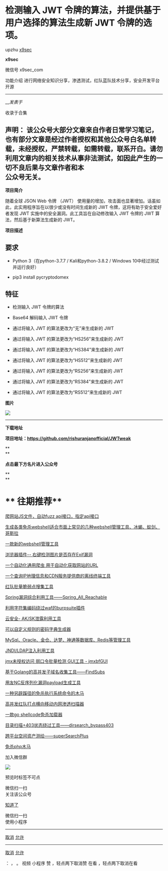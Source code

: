 #  检测输入 JWT 令牌的算法，并提供基于用户选择的算法生成新 JWT 令牌的选项。

upzhu  [ x9sec ](javascript:void\(0\);)

**x9sec** ![]()

微信号 x9sec_com

功能介绍 进行网络安全知识分享，渗透测试，红队蓝队技术分享，安全开发平台开源

____

___发表于_

收录于合集

  
**声明：**
该公众号大部分文章来自作者日常学习笔记，也有部分文章是经过作者授权和其他公众号白名单转载，未经授权，严禁转载，如需转载，联系开白。请勿利用文章内的相关技术从事非法测试，如因此产生的一切不良后果与文章作者和本  
公众号无关。  
---  
  
  

  

 **项目简介**

  

随着全球 JSON Web 令牌 （JWT） 使用量的增加，攻击面也显著增加。话虽如此，此实用程序旨在以很少或没有时间生成新的 JWT
令牌，这将有助于安全爱好者发现 JWT 实施中的安全漏洞。此工具旨在自动修改输入 JWT 令牌的 JWT 算法，然后基于新算法生成新的 JWT。  

  

 **项目描述**

##  

##  **要求**

  * Python 3（在python-3.7.7 / Kali和python-3.8.2 / Windows 10中经过测试并运行良好）

  * pip3 install pycryptodomex

##

##  **特征**

  * 检测输入 JWT 令牌的算法

  * Base64 解码输入 JWT 令牌

  * 通过将输入 JWT 的算法更改为“无”来生成新的 JWT

  * 通过将输入 JWT 的算法更改为“HS256”来生成新的 JWT

  * 通过将输入 JWT 的算法更改为“HS384”来生成新的 JWT

  * 通过将输入 JWT 的算法更改为“HS512”来生成新的 JWT

  * 通过将输入 JWT 的算法更改为“RS256”来生成新的 JWT

  * 通过将输入 JWT 的算法更改为“RS384”来生成新的 JWT

  * 通过将输入 JWT 的算法更改为“RS512”来生成新的 JWT

  

 **图片**  

![](https://raw.githubusercontent.com/tuchuang9/tc1/refs/heads/main/public/20230622112436.png)

  

  

 ****

 **下载地址**

 **项目地址：https://github.com/rishuranjanofficial/JWTweak**

 **  
**

 **点击最下方名片进入公众号**  

 **  
**

# **  往期推荐**  

[爬网站JS文件，自动fuzz
api接口，指定api接口](http://mp.weixin.qq.com/s?__biz=MzU3MDU5ODg1Ng==&mid=2247485069&idx=1&sn=e94bad6d0f927441b7cb5c533d2e369d&chksm=fcedb22acb9a3b3cfb57e9d40f8898c51fa4c9fa3562bd112b5d489f9cba5cf81637d1558b53&scene=21#wechat_redirect)  

[生成各类免杀webshell适合市面上常见的几种webshell管理工具、冰蝎、蚁剑、哥斯拉](http://mp.weixin.qq.com/s?__biz=MzU3MDU5ODg1Ng==&mid=2247485058&idx=1&sn=ac47be9a9d0c6aba0ec991e5213a903e&chksm=fcedb225cb9a3b3312a895ec7da3819216fde632546b644f943a6b31c3b6efa6db3624f6edf7&scene=21#wechat_redirect)  

[一款新的webshell管理工具](http://mp.weixin.qq.com/s?__biz=MzU3MDU5ODg1Ng==&mid=2247485049&idx=1&sn=e02753cc60ea620882710bf9cf7b23b0&chksm=fcedb2decb9a3bc82b6dc1d9da9bc9c112ceedf608732c8d3338b04c4ffa5b44ebe28355272c&scene=21#wechat_redirect)  

[浏览器插件--
右键检测图片是否存在Exif漏洞](http://mp.weixin.qq.com/s?__biz=MzU3MDU5ODg1Ng==&mid=2247485033&idx=1&sn=184c7486a3fb0f06b27885e881146561&chksm=fcedb2cecb9a3bd82564162a5a013261acad3b244ba67af527b211175701b5ebc617f731fafe&scene=21#wechat_redirect)  

[一个自动化通用爬虫
用于自动化获取网站的URL](http://mp.weixin.qq.com/s?__biz=MzU3MDU5ODg1Ng==&mid=2247485003&idx=1&sn=914d8bcd37af1e43ea293b20a6b7976e&chksm=fcedb2eccb9a3bfa7174dfba94b4b85570ab818f875acbcef26163c173ae7c67c4c153f6d191&scene=21#wechat_redirect)  

[一个查询IP地理信息和CDN服务提供商的离线终端工具](http://mp.weixin.qq.com/s?__biz=MzU3MDU5ODg1Ng==&mid=2247484994&idx=1&sn=55a0986b58d7bff15e8f55fd4b495204&chksm=fcedb2e5cb9a3bf3bc6d55f4e292fa43b4cb563012593b0f7832c040e0616f2aac53975dc31b&scene=21#wechat_redirect)  

[红队批量脆弱点搜集工具](http://mp.weixin.qq.com/s?__biz=MzU3MDU5ODg1Ng==&mid=2247484965&idx=1&sn=70e48cdcb7683b227bc3f8d8efd05a6a&chksm=fcedb282cb9a3b942c93edec939bf9943a66d7345c40916e3c17a369ace2d0a9eed83ccf5ae8&scene=21#wechat_redirect)  

[Spring漏洞综合利用工具——Spring_All_Reachable](http://mp.weixin.qq.com/s?__biz=MzU3MDU5ODg1Ng==&mid=2247484989&idx=1&sn=bfa97e5279e921e26631b9f93a75eefe&chksm=fcedb29acb9a3b8c178d47f04eaee53aabeb8e27b2c06e12d7f8a0916ea288b2a7ad94f4da3e&scene=21#wechat_redirect)  

[利用字符集编码绕过waf的burpsuite插件](http://mp.weixin.qq.com/s?__biz=MzU3MDU5ODg1Ng==&mid=2247484894&idx=1&sn=33cec3b0baa230be290d7c62935d0dd5&chksm=fcedb179cb9a386f103c044a2fcb481e31efc4358c808b38c7d4cd961ec99cbd72ac80175b8a&scene=21#wechat_redirect)  

[云安全-
AK/SK泄露利用工具](http://mp.weixin.qq.com/s?__biz=MzU3MDU5ODg1Ng==&mid=2247484850&idx=1&sn=785ebf6284c536262a08a6713cbcac8a&chksm=fcedb115cb9a38030cfe0024ecd722b3269d6eeddcd0845433f73ab68660ed776019b7a1f649&scene=21#wechat_redirect)  

[可以自定义规则的密码字典生成器](http://mp.weixin.qq.com/s?__biz=MzU3MDU5ODg1Ng==&mid=2247484816&idx=1&sn=80a19335226b0e242a36a85486c541fc&chksm=fcedb137cb9a382100c0fbb51875de2a1183f46acccced953d4ee927c3f627d8d8e4a3f660d4&scene=21#wechat_redirect)  

[MySql、Oracle、金仓、达梦、神通等数据库、Redis等管理工具](http://mp.weixin.qq.com/s?__biz=MzU3MDU5ODg1Ng==&mid=2247484787&idx=1&sn=766263e71666745fca6a1fe71b016170&chksm=fcedb1d4cb9a38c2cccc8c58afb34b31677974540d45ad9db5f032c0eba6c7ff26527c0dbd2c&scene=21#wechat_redirect)  

[JNDI/LDAP注入利用工具](http://mp.weixin.qq.com/s?__biz=MzU3MDU5ODg1Ng==&mid=2247484743&idx=1&sn=42224dd27e62cb0d7a5cbdebf4dbbf19&chksm=fcedb1e0cb9a38f6b091c5a753c80b411bb92197ea02439a0493886ad55b7203fed057ec7718&scene=21#wechat_redirect)  

[jmx未授权访问 弱口令批量检测 GUI工具 -
jmxbfGUI](http://mp.weixin.qq.com/s?__biz=MzU3MDU5ODg1Ng==&mid=2247484738&idx=1&sn=3d7cf4b2ec5bc5a92de3db9c57fe036e&chksm=fcedb1e5cb9a38f3e8d8fce41bfd4ac22d001c075bfe2f1425f1a90643ede8b93bce377fa787&scene=21#wechat_redirect)  

[基于Golang的高并发子域名收集工具——FindSubs](http://mp.weixin.qq.com/s?__biz=MzU3MDU5ODg1Ng==&mid=2247484731&idx=1&sn=cedd1f26bfe4227ae8932c77163d6938&chksm=fcedb19ccb9a388a5a3a5cb2ce9dcbfe0cc19e48846c590014d2894707f4f10fbd37579575bb&scene=21#wechat_redirect)  

[用友NC反序列化漏洞payload生成工具](http://mp.weixin.qq.com/s?__biz=MzU3MDU5ODg1Ng==&mid=2247484724&idx=1&sn=d78ecac847f9245ac0275968fec10fa7&chksm=fcedb193cb9a38851d51cc14f0a07a659bfed23a1faab5a326260241eed995fe7c0378c13c05&scene=21#wechat_redirect)  

[一种另辟蹊径的免杀执行系统命令的木马](http://mp.weixin.qq.com/s?__biz=MzU3MDU5ODg1Ng==&mid=2247484697&idx=1&sn=5daa5b99580bffd7e3db48bebd8e4fa2&chksm=fcedb1becb9a38a841f3fe2f6c6cdbfed5728b9171abcb1eee7645d6659d59e3a5148e7a6b7d&scene=21#wechat_redirect)  

[高并发红队打点横向移动内网渗透扫描器](http://mp.weixin.qq.com/s?__biz=MzU3MDU5ODg1Ng==&mid=2247484625&idx=1&sn=24e58636f61c0f4542ea0aac467f774f&chksm=fcedb076cb9a396043968b283c67962c72b195f11646afd66db8d4b799701d066528838b3c14&scene=21#wechat_redirect)  

[一款go
shellcode免杀加载器](http://mp.weixin.qq.com/s?__biz=MzU3MDU5ODg1Ng==&mid=2247484617&idx=1&sn=1b67b44ccc3f1e8056ce9ac15d4d90e4&chksm=fcedb06ecb9a3978f20b354be309e0f4ebbbc6d34ed283e937e872ec6a92564e13110b483b61&scene=21#wechat_redirect)  

[目录扫描+403状态绕过工具——dirsearch_bypass403](http://mp.weixin.qq.com/s?__biz=MzU3MDU5ODg1Ng==&mid=2247484589&idx=1&sn=76a011ac81b8751e29374283b7dc2f94&chksm=fcedb00acb9a391c83816dfb653ea260e15bf80341585917d1bd892081e618f4ab430d404390&scene=21#wechat_redirect)  

[跨平台空间资产测绘——superSearchPlus](http://mp.weixin.qq.com/s?__biz=MzU3MDU5ODg1Ng==&mid=2247484580&idx=1&sn=3beacb4e755b075c6eaf1cf805887719&chksm=fcedb003cb9a3915567143f81f553865ed6a872972b921c62093d5faa9de98d631f534ac426f&scene=21#wechat_redirect)  

[免杀php木马](http://mp.weixin.qq.com/s?__biz=MzU3MDU5ODg1Ng==&mid=2247484572&idx=1&sn=fcaefb5ae7793ad3576913b769a536a6&chksm=fcedb03bcb9a392dd11898b6f918b4a0daf23c414bff586ead9a7fc0d850f5e045aa025632f4&scene=21#wechat_redirect)  

  

  

加入微信群  

![](https://raw.githubusercontent.com/tuchuang9/tc1/refs/heads/main/public/20230622112438.png)

  

  

预览时标签不可点

微信扫一扫  
关注该公众号

[知道了](javascript:;)

微信扫一扫  
使用小程序

****

[取消](javascript:void\(0\);) [允许](javascript:void\(0\);)

****

[取消](javascript:void\(0\);) [允许](javascript:void\(0\);)

： ， 。   视频 小程序 赞 ，轻点两下取消赞 在看 ，轻点两下取消在看

